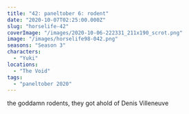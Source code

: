 ```yaml
---
title: "42: paneltober 6: rodent"
date: "2020-10-07T02:25:00.000Z"
slug: "horselife-42"
coverImage: "/images/2020-10-06-222331_211x190_scrot.png"
image: "/images/horselife98-042.png"
seasons: "Season 3"
characters:
  - "Yuki"
locations:
  - "The Void"
tags:
  - "paneltober 2020"
---
```


the goddamn rodents, they got ahold of Denis Villeneuve

